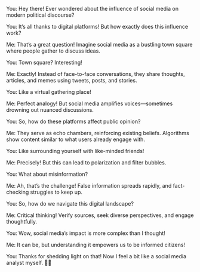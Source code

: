 You: Hey there! Ever wondered about the influence of social media on modern political discourse?

You: It’s all thanks to digital platforms! But how exactly does this influence work?

Me: That’s a great question! Imagine social media as a bustling town square where people gather to discuss ideas.

You: Town square? Interesting!

Me: Exactly! Instead of face-to-face conversations, they share thoughts, articles, and memes using tweets, posts, and stories.

You: Like a virtual gathering place!

Me: Perfect analogy! But social media amplifies voices—sometimes drowning out nuanced discussions.

You: So, how do these platforms affect public opinion?

Me: They serve as echo chambers, reinforcing existing beliefs. Algorithms show content similar to what users already engage with.

You: Like surrounding yourself with like-minded friends!

Me: Precisely! But this can lead to polarization and filter bubbles.

You: What about misinformation?

Me: Ah, that’s the challenge! False information spreads rapidly, and fact-checking struggles to keep up.

You: So, how do we navigate this digital landscape?

Me: Critical thinking! Verify sources, seek diverse perspectives, and engage thoughtfully.

You: Wow, social media’s impact is more complex than I thought!

Me: It can be, but understanding it empowers us to be informed citizens!

You: Thanks for shedding light on that! Now I feel a bit like a social media analyst myself. 📱🧠
